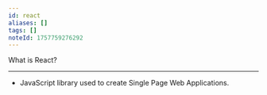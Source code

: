 ```yaml
---
id: react
aliases: []
tags: []
noteId: 1757759276292
---
```


What is React?

---

- JavaScript library used to create Single Page Web Applications.

